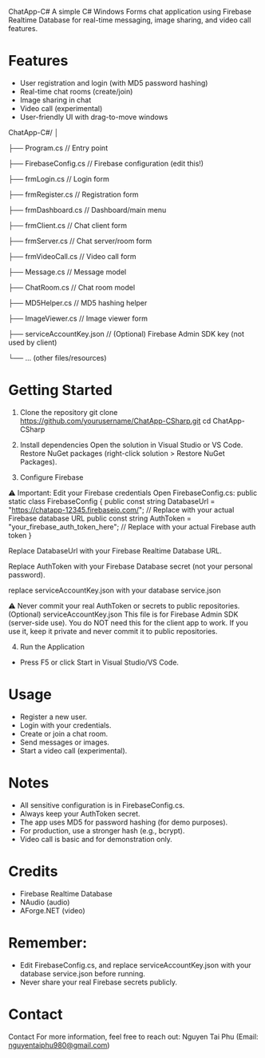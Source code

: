 ChatApp-C#
A simple C# Windows Forms chat application using Firebase Realtime Database for real-time messaging, image sharing, and video call features.

# Features
- User registration and login (with MD5 password hashing)
- Real-time chat rooms (create/join)
- Image sharing in chat
- Video call (experimental)
- User-friendly UI with drag-to-move windows

ChatApp-C#/
│

├── Program.cs                // Entry point

├── FirebaseConfig.cs         // Firebase configuration (edit this!)

├── frmLogin.cs               // Login form

├── frmRegister.cs            // Registration form

├── frmDashboard.cs           // Dashboard/main menu

├── frmClient.cs              // Chat client form

├── frmServer.cs              // Chat server/room form

├── frmVideoCall.cs           // Video call form

├── Message.cs                // Message model

├── ChatRoom.cs               // Chat room model

├── MD5Helper.cs              // MD5 hashing helper

├── ImageViewer.cs            // Image viewer form

├── serviceAccountKey.json    // (Optional) Firebase Admin SDK key (not used by client)

└── ... (other files/resources)

# Getting Started
1. Clone the repository
git clone https://github.com/yourusername/ChatApp-CSharp.git
cd ChatApp-CSharp

2. Install dependencies
Open the solution in Visual Studio or VS Code.
Restore NuGet packages (right-click solution > Restore NuGet Packages).

3. Configure Firebase
   
⚠️ Important: Edit your Firebase credentials
Open FirebaseConfig.cs:
public static class FirebaseConfig
{
    public const string DatabaseUrl = "https://chatapp-12345.firebaseio.com/"; // Replace with your actual Firebase database URL
    public const string AuthToken = "your_firebase_auth_token_here"; // Replace with your actual Firebase auth token
}

Replace DatabaseUrl with your Firebase Realtime Database URL.

Replace AuthToken with your Firebase Database secret (not your personal password).

replace serviceAccountKey.json with your database service.json

⚠️ Never commit your real AuthToken or secrets to public repositories.
(Optional) serviceAccountKey.json
This file is for Firebase Admin SDK (server-side use).
You do NOT need this for the client app to work.
If you use it, keep it private and never commit it to public repositories.

4. Run the Application
- Press F5 or click Start in Visual Studio/VS Code.

# Usage
- Register a new user.
- Login with your credentials.
- Create or join a chat room.
- Send messages or images.
- Start a video call (experimental).

# Notes
- All sensitive configuration is in FirebaseConfig.cs.
- Always keep your AuthToken secret.
- The app uses MD5 for password hashing (for demo purposes).
- For production, use a stronger hash (e.g., bcrypt).
- Video call is basic and for demonstration only.

# Credits
- Firebase Realtime Database
- NAudio (audio)
- AForge.NET (video)

# Remember:
- Edit FirebaseConfig.cs, and replace serviceAccountKey.json with your database service.json before running.
- Never share your real Firebase secrets publicly.

# Contact
Contact For more information, feel free to reach out:
Nguyen Tai Phu (Email: nguyentaiphu980@gmail.com)
